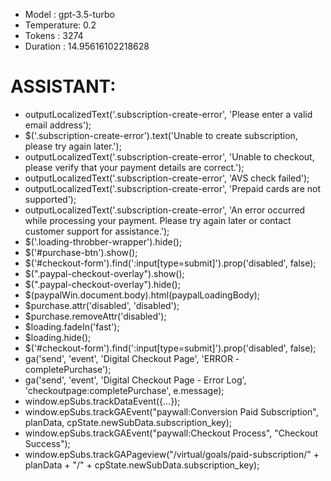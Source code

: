 - Model      : gpt-3.5-turbo
- Temperature: 0.2
- Tokens     : 3274
- Duration   : 14.95616102218628


# ASSISTANT:
- outputLocalizedText('.subscription-create-error', 'Please enter a valid email address');
- $('.subscription-create-error').text('Unable to create subscription, please try again later.');
- outputLocalizedText('.subscription-create-error', 'Unable to checkout, please verify that your payment details are correct.');
- outputLocalizedText('.subscription-create-error', 'AVS check failed');
- outputLocalizedText('.subscription-create-error', 'Prepaid cards are not supported');
- outputLocalizedText('.subscription-create-error', 'An error occurred while processing your payment. Please try again later or contact customer support for assistance.');
- $('.loading-throbber-wrapper').hide();
- $('#purchase-btn').show();
- $('#checkout-form').find(':input[type=submit]').prop('disabled', false);
- $(".paypal-checkout-overlay").show();
- $(".paypal-checkout-overlay").hide();
- $(paypalWin.document.body).html(paypalLoadingBody);
- $purchase.attr('disabled', 'disabled');
- $purchase.removeAttr('disabled');
- $loading.fadeIn('fast');
- $loading.hide();
- $('#checkout-form').find(':input[type=submit]').prop('disabled', false);
- ga('send', 'event', 'Digital Checkout Page', 'ERROR - completePurchase');
- ga('send', 'event', 'Digital Checkout Page - Error Log', 'checkoutpage:completePurchase', e.message);
- window.epSubs.trackDataEvent({...});
- window.epSubs.trackGAEvent("paywall:Conversion Paid Subscription", planData, cpState.newSubData.subscription_key);
- window.epSubs.trackGAEvent("paywall:Checkout Process", "Checkout Success");
- window.epSubs.trackGAPageview("/virtual/goals/paid-subscription/" + planData + "/" + cpState.newSubData.subscription_key);

